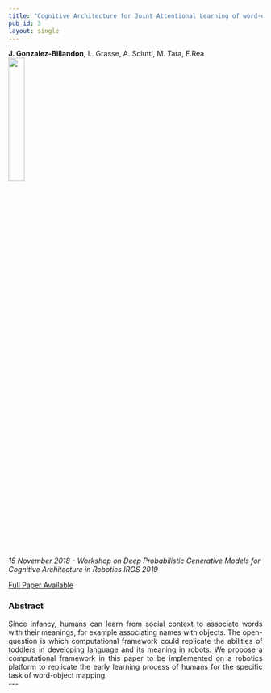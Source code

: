 ```yaml
---
title: "Cognitive Architecture for Joint Attentional Learning of word-object mapping with a Humanoid Robot"
pub_id: 3
layout: single
---
```


**J. Gonzalez-Billandon**, L. Grasse, A. Sciutti, M. Tata, F.Rea
<img width="25%" src="../../assets/images/iros_2019.png">

*15 November 2018 - Workshop on Deep Probabilistic Generative Models for Cognitive Architecture in Robotics  IROS 2019*

[Full Paper Available](https://docs.google.com/viewer?a=v&pid=sites&srcid=ZGVmYXVsdGRvbWFpbnxkcGdtY2FyMjAxOXxneDo3NTRlMDE1OTRhNzIxMjgx)

### Abstract
<div style="text-align: justify">
Since infancy, humans can learn from social context to associate words with their meanings, for example associating names with objects. 
The open-question is which computational framework could replicate the abilities of toddlers in developing language and its meaning in robots. We propose a computational framework in this paper to be implemented on a robotics platform to replicate the early learning process of humans for the specific task of word-object mapping.
</div>
---